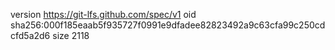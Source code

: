 version https://git-lfs.github.com/spec/v1
oid sha256:000f185eaab5f935727f0991e9dfadee82823492a9c63cfa99c250cdcfd5a2d6
size 2118
